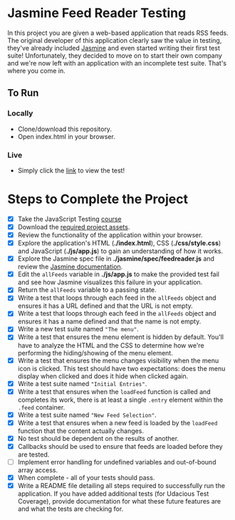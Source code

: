 # Jasmine Feed Reader Testing

In this project you are given a web-based application that reads RSS feeds. The original developer of this application clearly saw the value in testing, they've already included [Jasmine](http://jasmine.github.io/) and even started writing their first test suite! Unfortunately, they decided to move on to start their own company and we're now left with an application with an incomplete test suite. That's where you come in.


## To Run

### Locally

- Clone/download this repository.
- Open index.html in your browser.

### Live

- Simply click the [link](http://baker-natalie.github.io/feed-reader-testing) to view the test!


# Steps to Complete the Project

- [x] Take the JavaScript Testing [course](https://www.udacity.com/course/ud549)
- [x] Download the [required project assets](http://github.com/udacity/frontend-nanodegree-feedreader).
- [x] Review the functionality of the application within your browser.
- [x] Explore the application's HTML (**./index.html**), CSS (**./css/style.css**) and JavaScript (**./js/app.js**) to gain an understanding of how it works.
- [x] Explore the Jasmine spec file in **./jasmine/spec/feedreader.js** and review the [Jasmine documentation](http://jasmine.github.io).
- [x] Edit the `allFeeds` variable in **./js/app.js** to make the provided test fail and see how Jasmine visualizes this failure in your application.
- [x] Return the `allFeeds` variable to a passing state.
- [x] Write a test that loops through each feed in the `allFeeds` object and ensures it has a URL defined and that the URL is not empty.
- [x] Write a test that loops through each feed in the `allFeeds` object and ensures it has a name defined and that the name is not empty.
- [x] Write a new test suite named `"The menu"`.
- [x] Write a test that ensures the menu element is hidden by default. You'll have to analyze the HTML and the CSS to determine how we're performing the hiding/showing of the menu element.
- [x] Write a test that ensures the menu changes visibility when the menu icon is clicked. This test should have two expectations: does the menu display when clicked and does it hide when clicked again.
- [x] Write a test suite named `"Initial Entries"`.
- [x] Write a test that ensures when the `loadFeed` function is called and completes its work, there is at least a single `.entry` element within the `.feed` container.
- [x] Write a test suite named `"New Feed Selection"`.
- [x] Write a test that ensures when a new feed is loaded by the `loadFeed` function that the content actually changes.
- [x] No test should be dependent on the results of another.
- [x] Callbacks should be used to ensure that feeds are loaded before they are tested.
- [ ] Implement error handling for undefined variables and out-of-bound array access.
- [x] When complete - all of your tests should pass. 
- [x] Write a README file detailing all steps required to successfully run the application. If you have added additional tests (for Udacious Test Coverage),  provide documentation for what these future features are and what the tests are checking for.
